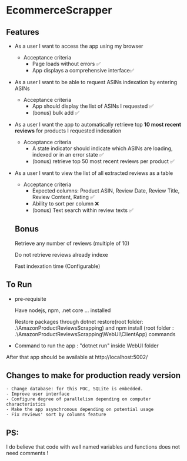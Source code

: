 # EcommerceScrapper

## Features

- As a user I want to access the app using my browser
    - Acceptance criteria
        - Page loads without errors ✅
        - App displays a comprehensive interface✅
- As a user I want to be able to request ASINs indexation by entering ASINs
    - Acceptance criteria
        - App should display the list of ASINs I requested ✅
        - (bonus) bulk add ✅
- As a user I want the app to automatically retrieve top **10 most recent reviews** for products I requested indexation
    - Acceptance criteria
        - A state indicator should indicate which ASINs are loading, indexed or in an error state ✅
        - (bonus) retrieve top 50 most recent reviews per product ✅
- As a user I want to view the list of all extracted reviews as a table
    - Acceptance criteria
        - Expected columns: Product ASIN, Review Date, Review Title, Review Content, Rating ✅
        - Ability to sort per column ❌
        - (bonus) Text search within review texts ✅
        
  ## Bonus
   
    Retrieve any number of reviews (multiple of 10)

    Do not retrieve reviews already indexe
    
    Fast indexation time (Configurable)
    
    
## To Run

  - pre-requisite
  
      Have nodejs, npm, .net core ... installed
      
      Restore packages through dotnet restore(root folder: .\AmazonProductReviewsScrapping\) and npm install (root folder : .\AmazonProductReviewsScrapping\WebUI\ClientApp) commands
      
  - Command to run the app : "dotnet run" inside WebUI folder
  
  After that app should be available at http://localhost:5002/
  
  
  
  ## Changes to make for production ready version
  
    - Change database: for this POC, SQLite is embedded.
    - Improve user interface
    - Configure degree of parallelism depending on computer characteristics
    - Make the app asynchronous depending on potential usage
    - Fix reviews' sort by columns feature

## PS:

I do believe that code with well named variables and functions does not need comments !
